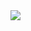 <img src="https://img.shields.io/badge/Flutter-02569B.svg?style=for-the-badge&logo=Flutter&logoColor=white"/>

